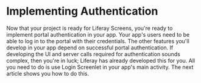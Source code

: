 # Implementing Authentication

Now that your project is ready for Liferay Screens, you're ready to implement 
portal authentication in your app. Your app's users need to be able to log in to 
the portal with their credentials. The other features you'll develop in your app 
depend on successful portal authentication. If developing the UI and server 
calls required for authentication sounds complex, then you're in luck; Liferay 
has already developed this for you. All you need to do is use Login Screenlet in 
your app's main activity. The next article shows you how to do this.
